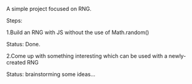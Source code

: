 A simple project focused on RNG.

Steps:

1.Build an RNG with JS without the use of Math.random()

Status: Done.

2.Come up with something interesting which can be used with a newly-created RNG

Status: brainstorming some ideas...
